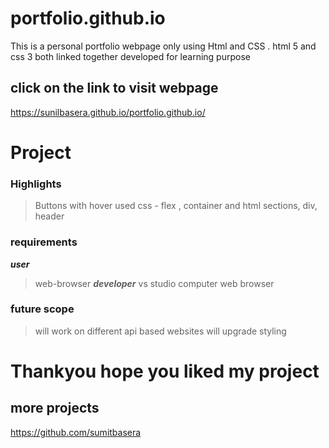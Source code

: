 # portfolio.github.io

This is a personal portfolio webpage 
only using Html and CSS .
html 5 and css 3 both linked together
developed for learning purpose

## click on the link to visit webpage 

https://sunilbasera.github.io/portfolio.github.io/

# Project 
### Highlights
> Buttons with hover
> used css - flex , container and 
> html sections, div, header

### requirements
***user***
> web-browser
***developer***
> vs studio
> computer
> web browser

### future scope
> will work on different api based websites
> will upgrade styling 


# Thankyou hope you liked my project
## more projects
https://github.com/sumitbasera





